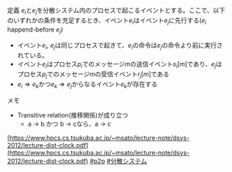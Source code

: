 定義
$e_i$と$e_j$を分散システム内のプロセスで起こるイベントとする。ここで、以下のいずれかの条件を充足するとき、イベント$e_i$はイベント$e_j$に先行する($e_i$ happend-before $e_j$)
- イベント$e_i$, $e_j$は同じプロセスで起きて、$e_i$の命令は$e_j$の命令より前に実行されている。
- イベント$e_i$はプロセス$p_i$でのメッセージ$m$の送信イベント$s_i \lbrack m \rbrack$であり、$e_j$はプロセス$p_j$でのメッセージ$m$の受信イベント$r_j \lbrack m \rbrack$である
- $e_i \Rightarrow e_k$かつ$e_k \Rightarrow e_j$からなるイベント$e_k$が存在する

メモ
- Transitive relation(推移関係)が成り立つ
	- a -> b かつ b -> cなら、a -> c


[https://www.hpcs.cs.tsukuba.ac.jp/~msato/lecture-note/dsys-2012/lecture-dist-clock.pdf](https://www.hpcs.cs.tsukuba.ac.jp/~msato/lecture-note/dsys-2012/lecture-dist-clock.pdf)
[#p2p](p2p) [#分散システム](分散システム.md)
